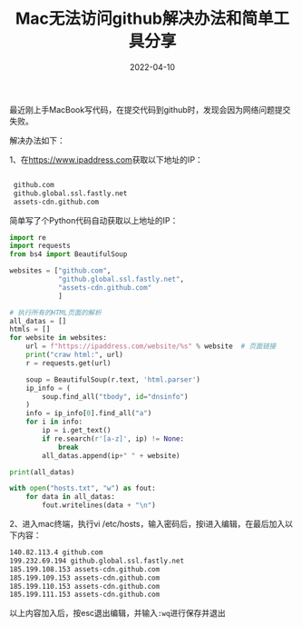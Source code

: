 ﻿---
layout: post
title: "Mac无法访问github解决办法和简单工具分享"
date: 2022-04-10
categories: share,tutorial
tags: [教程]

---

最近刚上手MacBook写代码，在提交代码到github时，发现会因为网络问题提交失败。

解决办法如下：

1、在<https://www.ipaddress.com>获取以下地址的IP：

 ```bash

  github.com
  github.global.ssl.fastly.net
  assets-cdn.github.com
 ```

 简单写了个Python代码自动获取以上地址的IP：

 ```python
 import re
 import requests
 from bs4 import BeautifulSoup
 
 websites = ["github.com",
             "github.global.ssl.fastly.net",
             "assets-cdn.github.com"
             ]
 
 # 执行所有的HTML页面的解析
 all_datas = []
 htmls = []
 for website in websites:
     url = f"https://ipaddress.com/website/%s" % website  # 页面链接
     print("craw html:", url)
     r = requests.get(url)
 
     soup = BeautifulSoup(r.text, 'html.parser')
     ip_info = (
         soup.find_all("tbody", id="dnsinfo")
     )
     info = ip_info[0].find_all("a")
     for i in info:
         ip = i.get_text()
         if re.search(r'[a-z]', ip) != None:
             break
         all_datas.append(ip+" " + website)
 
 print(all_datas)
 
 with open("hosts.txt", "w") as fout:
     for data in all_datas:
         fout.writelines(data + "\n")
 ```

2、进入mac终端，执行vi /etc/hosts，输入密码后，按i进入编辑，在最后加入以下内容：

 ```bash
 140.82.113.4 github.com
 199.232.69.194 github.global.ssl.fastly.net
 185.199.108.153 assets-cdn.github.com
 185.199.109.153 assets-cdn.github.com
 185.199.110.153 assets-cdn.github.com
 185.199.111.153 assets-cdn.github.com
 ```

  以上内容加入后，按esc退出编辑，并输入`:wq`进行保存并退出
